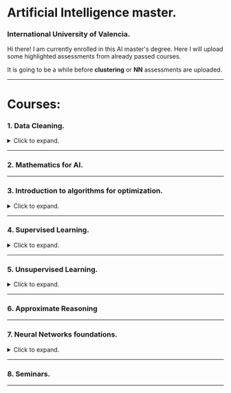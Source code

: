 # Artificial Intelligence master.
### International University of Valencia.

Hi there!
I am currently enrolled in this AI master's degree. Here I will upload some highlighted assessments from already passed courses. 

It is going to be a while before **clustering** or **NN** assessments are uploaded.

------------------------------------------------------

# Courses:

### 1. Data Cleaning.

<details>
    <summary> Click to expand. </summary>

1. Introducción
2. Python 101 y Jupyter Notebook.
3. Colecciones: Numpy.
4. Estructuras de Datos: Pandas.
5. Visualización de Datos: Matplotlib y Seaborn.
6. Python para Ciencia de Datos

</details>

----------------

### 2. Mathematics for AI.

----------------


### 3. Introduction to algorithms for optimization.

<details>
    <summary> Click to expand. </summary>


Foundations of heuristic and exact algorithms.

- Exact algorithms:
    - General approach => greedy algorithms, gradient descent, divide and conquer...
    - Sorting algorithms.
    - Searching algorithms => Branch and Bound...

- Heuristic algorithms:
    - Ant Colony Optimization, genetic algorithms...



</details>

----------------


### 4. Supervised Learning.

<details>
    <summary> Click to expand. </summary>

- Tipos de aprendizaje.

- Estructura de datos.

- Limpieza de datos.
    - Introducción a la limpieza de datos.
    - Normalización y estandarización.
    - Detección de outliers.
    - Imputación de valores ausentes.
    - Selección de atributos.

- Validación y evaluación.
    - Validación hold-out.
    - Validación cruzada.
    - Ajuste de parámetros y validación anidada.
    - Evaluación en regresión.
    - Evaluación en clasificación.

- Regresión.
    - Regresión lineal múltiple.
    - Vecinos más cercanos.

- Clasificación.
    - Regresión logística.
    - Árboles de decisión.

</details>

----------------

### 5. Unsupervised Learning.

<details>
    <summary> Click to expand. </summary>

- Introducción.
    - Minería de datos.
    - Aprendizaje supervisado y no supervisado.
    - Medidas de distancia.

-  Análisis de agrupamientos o clustering.
    - Basado en centroides: k-means, k-medoids.
    - Jerárquico.
    - Espectral.
    - Basado en densidades: Mean-shift, DBSCAN.
    - Basado en distribuciones: Mixtura de Gaussianas.

-  Aprendizaje semi-supervisado:
    - EM.
    - Basado en grafos.
    - Co-training.

- Reducción de dimensionalidad.
    - PCA.
    - ICA.

- Otras técnicas no supervisadas:
    - Análisis de grafos – Algoritmo PageRank.
    - Reglas de asociación – AlgoritmoApriori.

-------------------

### Clustering. 

**Métodos de clustering divisivo - n1.1.**

- KMeans.

- KMedioid. La diferencia es que, en K-medoids, cada cluster está representado por una observación presente en el cluster (medoid), mientras que en K-means cada cluster está representado por su centroide, que se corresponde con el promedio de todas las observaciones del cluster pero con ninguna en particular.

- Elegir el mejor valor de k con técnica del codo.

- K-means ++ 

**Métodos de clustering jerárquico - n1.2.**

- Aglomerativo.
    - Disimilitud intercluster mínima.
    - Disimilitud máxima.
    - Medidas ancho de silueta, calinski harabaz.

- Divisivo.
    - Disimilitud diámetro.
    - Disimilitud media.
    - Separación mcnaughton smith.

**Métodos de clustering espectral - n1.3.**

**Métodos de clustering basados en densidad -n1.4.**

- DBSCAN.

- Mean shift.

- Affinity propagation.

**Métodos de clustering basados en modeos probabilísticos -n1.5.**

- Algoritmo EM.

- sk-learn GaussianMixture.

**Métodos de aprendizaje semi-supervisado -n2.**

- Para cuando no todos los datos están etiquetados.

- Dos ejemplos: el primero, cómo funciona Naive Bayes con datos sin etiquetar, y el segundo, cómo podemos mejorar la versión básica del Naive Bayes aprendiendo un mejor modelo iterativamente mediante el algoritmo de EM.

- Multinomianl Naive Bayes
- Semi-supervised Multinomial Naive Bayes EM (expectation maximization )

**Métodos de análisis de componentes PCA -n3.**

- PCA.

- PCA en imágenes (VC08)

- Vamos a usar la función de scikit-learn para realizar el PCA. Esta función acepta dos parámetros complementarios: le podemos decir el número de componentes que queremos conservar (como en el ejemplo anterior con el dataset Iris) o el porcentaje de varianza explicada que queremos conservar (el número de componentes necesarias se calcula en base a ello). En este caso, le decimos que queremos un número de componentes que nos garanticen al menos un cierto umbral de varianza (mínima) explicada. Vamos a probar varios umbrales para observar el efecto que esto tiene en el número de componentes obtenidas y en el rendimiento de un clasificador aprendido con los datos transformados resultantes.


**Otros usos de no supervisado -n4.**

- VC09.
    - Segmentación mediante grafos.
    - Corte normalizado en imágenes.
    - GrabCut => eliminar fondo de la imagen.
    - GeneraR contenido con GANS: Generative Adversarial Networks para obtener imágenes de números.

- PageRank. Matriz de adyacencias, matriz de transiciones.

- Algoritmo HITS.

- PPR (personalized PageRank).

- Apriori. El algoritmo Apriori es un procedimiento para encontrar subsets frecuentes de ítems. En el caso de la cesta de la compra serían conjuntos de productos que suelen comprarse simultáneamente.

</details>

----------------

### 6. Approximate Reasoning

----------------


### 7. Neural Networks foundations.

<details>
    <summary> Click to expand. </summary>

![alt](output/nn1.png)

![alt](output/nn2.png)

</details>

----------------

### 8. Seminars.

----------------
